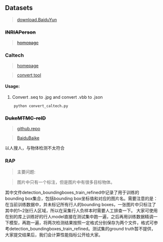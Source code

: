 ## Datasets

> [download.BaiduYun](https://pan.baidu.com/s/1_gYK6iXQDxJnRwlmiTagFw)

### ~~INRIAPerson~~

> ~~[homepage](http://pascal.inrialpes.fr/data/human/)~~

### Caltech

> [homepage](http://www.vision.caltech.edu/Image_Datasets/CaltechPedestrians/)

> [convert tool](https://github.com/hizhangp/caltech-pedestrian-converter)

#### Usage:

1. Convert .seq to .jpg and convert .vbb to .json
```
	python convert_caltech.py
```


### ~~DukeMTMC-reID~~

> [github.repo](https://github.com/layumi/DukeMTMC-reID_evaluation)

> [BaiduBaike](https://baike.baidu.com/item/%E8%A1%8C%E4%BA%BA%E9%87%8D%E8%AF%86%E5%88%AB/20815009?fr=aladdin#5)

以人搜人，与物体检测不太符合

### RAP

> 主要问题:

> 图片中只有一个标注，但是图片中有很多目标物体。

其中文件detection_boundingboxes_train_refined中记录了用于训练的bounding box集合，包括bounding box坐标值和对应的图片名。需要注意的是：在当前训练数据中，并未标记所有行人的bounding boxes，一张图片中只标注了其中的1~2张行人区域，所以在采集行人负样本时需要人工排查一下。
大家可使用在别的库上训练好的行人model直接在测试集中跑一遍，之后再用训练数据精调一下模型，再跑一遍，将两次检测结果按照一定格式分别保存为两个文件，格式可参考detection_boundingboxes_train_refined。测试集的ground truth暂不提供，大家提交结果后，我们会计算性能指标公开给大家。